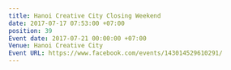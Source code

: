 ```yaml
---
title: Hanoi Creative City Closing Weekend
date: 2017-07-17 07:53:00 +07:00
position: 39
Event date: 2017-07-21 00:00:00 +07:00
Venue: Hanoi Creative City
Event URL: https://www.facebook.com/events/143014529610291/
---
```


